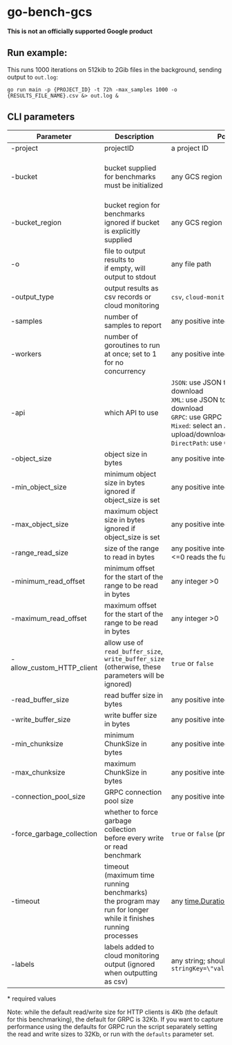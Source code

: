 # go-bench-gcs
**This is not an officially supported Google product**

## Run example:
This runs 1000 iterations on 512kib to 2Gib files in the background, sending output to `out.log`:

`go run main -p {PROJECT_ID} -t 72h -max_samples 1000 -o {RESULTS_FILE_NAME}.csv &> out.log &`


## CLI parameters

| Parameter | Description | Possible values | Default |
| --------- | ----------- | --------------- |:-------:|
| -project | projectID | a project ID | * |
| -bucket | bucket supplied for benchmarks <br> must be initialized | any GCS region | will create a randomly named bucket |
| -bucket_region | bucket region for benchmarks <br> ignored if bucket is explicitly supplied | any GCS region | `US-WEST1` |
| -o | file to output results to <br> if empty, will output to stdout | any file path | stdout |
| -output_type | output results as csv records or cloud monitoring | `csv`, `cloud-monitoring` | `cloud-monitoring` |
| -samples | number of samples to report | any positive integer | `8000` |
| -workers | number of goroutines to run at once; set to 1 for no concurrency | any positive integer | `16` |
| -api | which API to use | `JSON`: use JSON to upload and XML to download <br> `XML`: use JSON to upload and XML to download <br> `GRPC`: use GRPC <br> `Mixed`: select an API at random for each upload/download  <br> `DirectPath`: use GRPC with direct path | `Mixed` |
| -object_size | object size in bytes | any positive integer | `1 048 576` (1 MiB) |
| -min_object_size | minimum object size in bytes <br> ignored if object_size is set | any positive integer | `512` |
| -max_object_size | maximum object size in bytes <br> ignored if object_size is set | any positive integer | `2 147 483 648` (2 GiB) |
| -range_read_size | size of the range to read in bytes | any positive integer <br> <=0 reads the full object | `0` |
| -minimum_read_offset | minimum offset for the start of the range to be read in bytes | any integer >0 | `0` |
| -maximum_read_offset | maximum offset for the start of the range to be read in bytes | any integer >0 | `0` |
| -allow_custom_HTTP_client | allow use of `read_buffer_size`, `write_buffer_size` <br> (otherwise, these parameters will be ignored) | `true` or `false` | `false`
| -read_buffer_size | read buffer size in bytes | any positive integer | `4000`* |
| -write_buffer_size | write buffer size in bytes | any positive integer | `4000`*  |
| -min_chunksize | minimum ChunkSize in bytes | any positive integer | `16 384` (16 MiB) |
| -max_chunksize | maximum ChunkSize in bytes | any positive integer | `16 384` (16 MiB) |
| -connection_pool_size | GRPC connection pool size | any positive integer | 4 |
| -force_garbage_collection | whether to force garbage collection <br> before every write or read benchmark |  `true` or `false` (present/not present) | `false` |
| -timeout | timeout (maximum time running benchmarks) <br> the program may run for longer while it finishes running processes | any [time.Duration](https://pkg.go.dev/time#Duration) | `1h` |
| -labels | labels added to cloud monitoring output (ignored when outputting as csv) | any string; should be in the format: <br> `stringKey=\"value\",intKey=3,boolKey=true` | empty |

\* required values

Note: while the default read/write size for HTTP clients is 4Kb 
(the default for this benchmarking), the default for GRPC is 32Kb.
If you want to capture performance using the defaults for GRPC run the script 
separately setting the read and write sizes to 32Kb, or run with the `defaults`
parameter set.